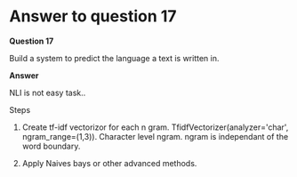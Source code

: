 # Answer to question 17

**Question 17**

Build a system to predict the language a text is written in.

**Answer**

NLI is not easy task..

Steps
1) Create tf-idf vectorizor for each n gram.
TfidfVectorizer(analyzer='char', ngram_range=(1,3)). Character level ngram. ngram is independant of the word boundary. 


2) Apply Naives bays or other advanced methods. 
